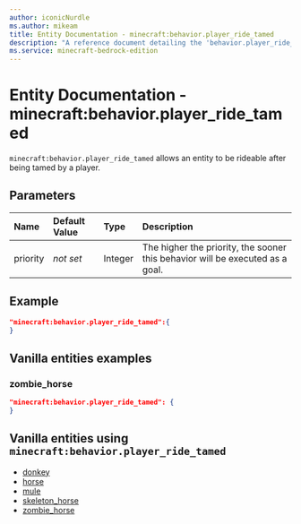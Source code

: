 ```yaml
---
author: iconicNurdle
ms.author: mikeam
title: Entity Documentation - minecraft:behavior.player_ride_tamed
description: "A reference document detailing the 'behavior.player_ride_tamed' entity goal"
ms.service: minecraft-bedrock-edition
---
```


# Entity Documentation - minecraft:behavior.player_ride_tamed

`minecraft:behavior.player_ride_tamed` allows an entity to be rideable after being tamed by a player.

## Parameters

|Name |Default Value  |Type  |Description  |
|:----------|:----------|:----------|:----------|
|priority|*not set*|Integer|The higher the priority, the sooner this behavior will be executed as a goal.|

## Example

```json
"minecraft:behavior.player_ride_tamed":{
}
```

## Vanilla entities examples

### zombie_horse

```json
"minecraft:behavior.player_ride_tamed": {
}
```

## Vanilla entities using `minecraft:behavior.player_ride_tamed`

- [donkey](../../../../Source/VanillaBehaviorPack_Snippets/entities/donkey.md)
- [horse](../../../../Source/VanillaBehaviorPack_Snippets/entities/horse.md)
- [mule](../../../../Source/VanillaBehaviorPack_Snippets/entities/mule.md)
- [skeleton_horse](../../../../Source/VanillaBehaviorPack_Snippets/entities/skeleton_horse.md)
- [zombie_horse](../../../../Source/VanillaBehaviorPack_Snippets/entities/zombie_horse.md)
